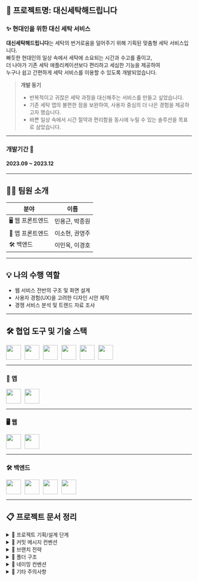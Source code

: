 ## 🧺 프로젝트명: 대신세탁해드립니다

### ✨ 현대인을 위한 대신 세탁 서비스

**대신세탁해드립니다**는 세탁의 번거로움을 덜어주기 위해 기획된 맞춤형 세탁 서비스입니다.  
빠듯한 현대인의 일상 속에서 세탁에 소요되는 시간과 수고를 줄이고,  
더 나아가 기존 세탁 애플리케이션보다 편리하고 세심한 기능을 제공하여  
누구나 쉽고 간편하게 세탁 서비스를 이용할 수 있도록 개발되었습니다.

> **개발 동기**  
> - 반복적이고 귀찮은 세탁 과정을 대신해주는 서비스를 만들고 싶었습니다.  
> - 기존 세탁 앱의 불편한 점을 보완하여, 사용자 중심의 더 나은 경험을 제공하고자 했습니다.  
> - 바쁜 일상 속에서 시간 절약과 편리함을 동시에 누릴 수 있는 솔루션을 목표로 삼았습니다.

---
### 개발기간 📅
#### 2023.09 ~ 2023.12
---
## 👨‍💻 팀원 소개

| 분야        | 이름            |
|-------------|----------------|
| 🖥 웹 프론트엔드 | 민용근, 박종원 |
| 📱 앱 프론트엔드 | 이소현, 권영주 |
| 🛠 백엔드       | 이민욱, 이경호 |
---
## 💡 나의 수행 역할

- 웹 서비스 전반의 구조 및 화면 설계
- 사용자 경험(UX)을 고려한 디자인 시안 제작
- 경쟁 서비스 분석 및 트렌드 자료 조사
---
## 🛠️ 협업 도구 및 기술 스택


<div style="display:flex; gap:10px; align-items:center;">
  <img src="https://cdn.jsdelivr.net/gh/devicons/devicon/icons/git/git-original.svg" width="40"/> 
  <img src="https://cdn.jsdelivr.net/gh/devicons/devicon/icons/github/github-original.svg" width="40"/>
  <img src="https://cdn.jsdelivr.net/gh/devicons/devicon/icons/slack/slack-original.svg" width="40"/>
  <img src="https://cdn.jsdelivr.net/gh/devicons/devicon/icons/figma/figma-original.svg" width="40"/>
  <img src="https://cdn.jsdelivr.net/gh/devicons/devicon/icons/jira/jira-original.svg" width="40"/>
  <img src="https://raw.githubusercontent.com/simple-icons/simple-icons/develop/icons/postman.svg" width="40"/>
</div>

---

### 📱 앱

<div style="display:flex; gap:10px; align-items:center;">
  <img src="https://cdn.jsdelivr.net/gh/devicons/devicon/icons/xcode/xcode-original.svg" width="40"/>
  <img src="https://cdn.jsdelivr.net/gh/devicons/devicon/icons/swift/swift-original.svg" width="40"/>
</div>

---

### 🖥 웹

<div style="display:flex; gap:10px; align-items:center;">
  <img src="https://cdn.jsdelivr.net/gh/devicons/devicon/icons/react/react-original.svg" width="40"/>
  <img src="https://raw.githubusercontent.com/styled-components/brand/master/styled-components.png" width="40"/>
</div>

---

### 🛠 백엔드

<div style="display:flex; gap:10px; align-items:center;">
  <img src="https://cdn.jsdelivr.net/gh/devicons/devicon/icons/java/java-original.svg" width="40"/>
  <img src="https://cdn.jsdelivr.net/gh/devicons/devicon/icons/tomcat/tomcat-original.svg" width="40"/>
  <img src="https://cdn.jsdelivr.net/gh/devicons/devicon/icons/spring/spring-original.svg" width="40"/>
  <img src="https://cdn.jsdelivr.net/gh/devicons/devicon/icons/mysql/mysql-original.svg" width="40"/>
</div>


---
## 📋 프로젝트 문서 정리

<details>
<summary>📝 프로젝트 기획/설계 단계</summary>

### 정보구조도  
![정보구조도](URL_여기에_이미지_링크)

### 플로우차트  
![플로우차트](URL_여기에_이미지_링크)

### ERD 다이어그램  
![ERD 다이어그램](URL_여기에_이미지_링크)

</details>

<details>
<summary>📝 커밋 메시지 컨벤션</summary>

- ✨ feat: 새로운 기능 추가  
- 🐛 fix: 버그 수정  
- 🛠 chore: 빌드 테스트 업데이트, 프로젝트 설정 변경  
- 🎨 design: CSS 등 사용자 UI 디자인 변경  
- 🛠 refactor: 코드 리팩토링  
- 🧪 test: 테스트  
- 🔄 rename: 파일, 폴더명을 수정하거나 옮기는 작업 수행  
- 🗑 remove: 파일 삭제 작업 수행  

</details>

<details>
<summary>🌿 브랜치 전략</summary>

- 🚀 feature/페이지명

</details>

<details>
<summary>📂 폴더 구조</summary>

[![폴더 구조](https://github.com/Daeseda/daeseda-client/assets/113826092/a97d55aa-160d-4668-91d7-fd3da76dd40a)](링크)

</details>

<details>
<summary>📝 네이밍 컨벤션</summary>

- 폴더명, 함수명 - camelCase  
- 컴포넌트명, 스타일드컴포넌트 - PascalCase  

</details>

<details>
<summary>📌 기타 주의사항</summary>

- 주석은 설명하려는 코드 상단에 작성  
- pages 폴더 내 파일명은 `index.jsx`로 작성 (import 문장 경로 간결화 목적)  
- pages 폴더 내 파일 함수명은 `페이지명Page`로 작성 (컴포넌트명과 겹치는 상황 방지)
  
</details>
